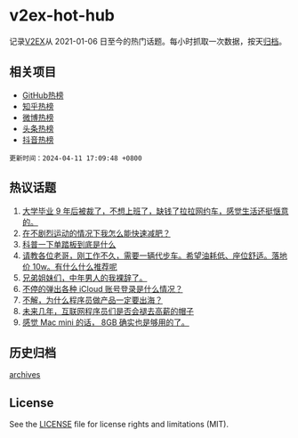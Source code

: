 # v2ex-hot-hub

 记录[V2EX](https://www.v2ex.com/)从 2021-01-06 日至今的热门话题。每小时抓取一次数据，按天[归档](archives)。
 
 ## 相关项目

- [GitHub热榜](https://github.com/lonnyzhang423/github-hot-hub)
- [知乎热榜](https://github.com/lonnyzhang423/zhihu-hot-hub)
- [微博热榜](https://github.com/lonnyzhang423/weibo-hot-hub)
- [头条热榜](https://github.com/lonnyzhang423/toutiao-hot-hub)
- [抖音热榜](https://github.com/lonnyzhang423/douyin-hot-hub)


 `更新时间：2024-04-11 17:09:48 +0800`

## 热议话题

1. [大学毕业 9 年后被裁了，不想上班了，缺钱了拉拉网约车，感觉生活还挺惬意的。](https://www.v2ex.com/t/1031505)
1. [在不剧烈运动的情况下我怎么能快速减肥？](https://www.v2ex.com/t/1031605)
1. [科普一下单踏板到底是什么](https://www.v2ex.com/t/1031429)
1. [请教各位老哥，刚工作不久，需要一辆代步车。希望油耗低、座位舒适。落地价 10w。有什么什么推荐呢](https://www.v2ex.com/t/1031562)
1. [兄弟姐妹们，中年男人的我裸辞了。](https://www.v2ex.com/t/1031614)
1. [不停的弹出各种 iCloud 账号登录是什么情况？](https://www.v2ex.com/t/1031498)
1. [不解，为什么程序员做产品一定要出海？](https://www.v2ex.com/t/1031514)
1. [未来几年，互联网程序员们是否会褪去高薪的帽子](https://www.v2ex.com/t/1031500)
1. [感觉 Mac mini 的话， 8GB 确实也是够用的了。](https://www.v2ex.com/t/1031448)

## 历史归档

[archives](archives)

## License

See the [LICENSE](LICENSE) file for license rights and limitations (MIT).
